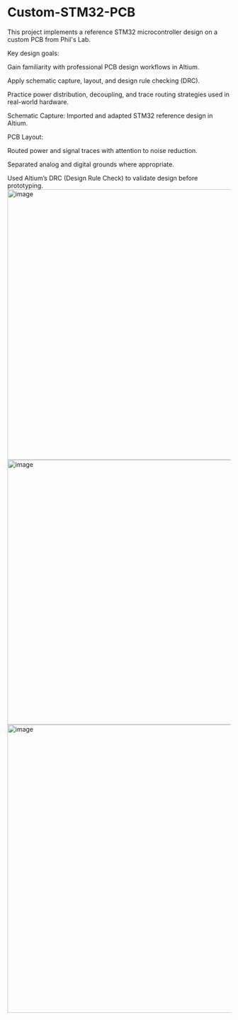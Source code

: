 # Custom-STM32-PCB
This project implements a reference STM32 microcontroller design on a custom PCB from Phil's Lab.

Key design goals:

Gain familiarity with professional PCB design workflows in Altium.

Apply schematic capture, layout, and design rule checking (DRC).

Practice power distribution, decoupling, and trace routing strategies used in real-world hardware.

Schematic Capture: Imported and adapted STM32 reference design in Altium.

PCB Layout:

Routed power and signal traces with attention to noise reduction.

Separated analog and digital grounds where appropriate.

Used Altium’s DRC (Design Rule Check) to validate design before prototyping.
<img width="610" height="611" alt="image" src="https://github.com/user-attachments/assets/256fdaa3-4ac5-4eb4-a7bc-f7cde042643a" />
<img width="605" height="598" alt="image" src="https://github.com/user-attachments/assets/6431d41a-9c6f-4953-95c7-900343ff7b5a" />
<img width="975" height="651" alt="image" src="https://github.com/user-attachments/assets/b0302054-9b57-420a-8ede-83e8f78f312d" />
